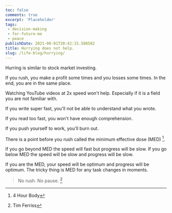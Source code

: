 ```yaml
---
toc: false
comments: true
excerpt: 'Placeholder' 
tags:
 - decision-making
 - for-future-me
 - peace
publishDate: 2021-08-01T20:42:15.508582
title: Hurrying does not help.
slug: /life-blog/hurrying/
---
```


Hurring is similar to stock market investing.

If you rush, you make a profit some times and you losses some times. In the end, you are in the same place.

Watching YouTube videos at 2x speed won't help. Especially if it is a field you are not familiar with.

If you write super fast, you'll not be able to understand what you wrote.

If you read too fast, you won't have enough comprehension.

If you push yourself to work, you'll burn out.

There is a point before you rush called the minimum effective dose (MED) [^1]. 

If you go beyond MED the speed will fast but progress will be slow.
If you go below MED the speed will be slow and progress will be slow.

If you are the MED, your speed will be optimum and progress will be optimum. The tricky thing is MED for any task changes in moments.

> No rush. No pause. [^2]

[^1]: 4 Hour Body
[^2]: Tim Ferriss